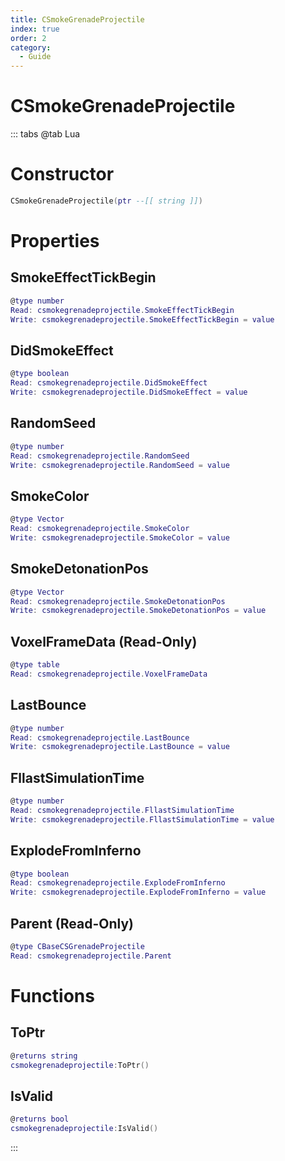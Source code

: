 ```yaml
---
title: CSmokeGrenadeProjectile
index: true
order: 2
category:
  - Guide
---
```


# CSmokeGrenadeProjectile

::: tabs
@tab Lua
# Constructor
```lua
CSmokeGrenadeProjectile(ptr --[[ string ]])
```
# Properties
## SmokeEffectTickBegin 
```lua
@type number
Read: csmokegrenadeprojectile.SmokeEffectTickBegin
Write: csmokegrenadeprojectile.SmokeEffectTickBegin = value
```
## DidSmokeEffect 
```lua
@type boolean
Read: csmokegrenadeprojectile.DidSmokeEffect
Write: csmokegrenadeprojectile.DidSmokeEffect = value
```
## RandomSeed 
```lua
@type number
Read: csmokegrenadeprojectile.RandomSeed
Write: csmokegrenadeprojectile.RandomSeed = value
```
## SmokeColor 
```lua
@type Vector
Read: csmokegrenadeprojectile.SmokeColor
Write: csmokegrenadeprojectile.SmokeColor = value
```
## SmokeDetonationPos 
```lua
@type Vector
Read: csmokegrenadeprojectile.SmokeDetonationPos
Write: csmokegrenadeprojectile.SmokeDetonationPos = value
```
## VoxelFrameData (Read-Only)
```lua
@type table
Read: csmokegrenadeprojectile.VoxelFrameData
```
## LastBounce 
```lua
@type number
Read: csmokegrenadeprojectile.LastBounce
Write: csmokegrenadeprojectile.LastBounce = value
```
## FllastSimulationTime 
```lua
@type number
Read: csmokegrenadeprojectile.FllastSimulationTime
Write: csmokegrenadeprojectile.FllastSimulationTime = value
```
## ExplodeFromInferno 
```lua
@type boolean
Read: csmokegrenadeprojectile.ExplodeFromInferno
Write: csmokegrenadeprojectile.ExplodeFromInferno = value
```
## Parent (Read-Only)
```lua
@type CBaseCSGrenadeProjectile
Read: csmokegrenadeprojectile.Parent
```
# Functions
## ToPtr
```lua
@returns string
csmokegrenadeprojectile:ToPtr()
```
## IsValid
```lua
@returns bool
csmokegrenadeprojectile:IsValid()
```

:::